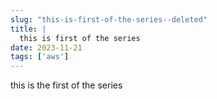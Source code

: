 ```yaml
---
slug: "this-is-first-of-the-series--deleted"
title: |
  this is first of the series
date: 2023-11-21
tags: ['aws']
---
```


this is the first of the series

<!-- more -->




